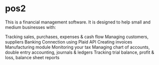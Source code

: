 # pos2
This is a financial management software. It is designed to help small and medium businesses with:

Tracking sales, purchases, expenses & cash flow
Managing customers, suppliers
Banking Connection using Plaid API
Creating invoices
Manufacturing module
Monitoring your tax
Managing chart of accounts, double entry accounting, journals & ledgers
Tracking trial balance, profit & loss, balance sheet reports
